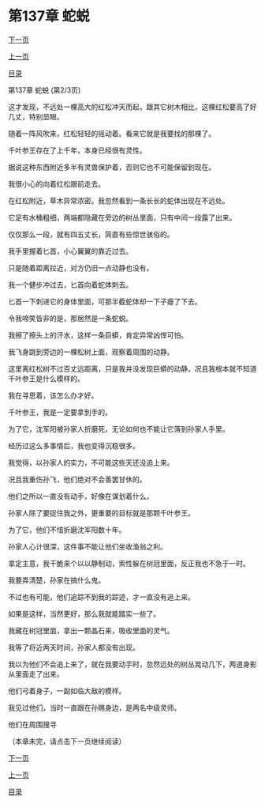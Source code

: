 <h1>第137章   蛇蜕</h1>
            <div><p><a href="./410_%E7%AC%AC137%E7%AB%A0_%E8%9B%87%E8%9C%95.md">下一页</a></p><p><a href="./408_%E7%AC%AC137%E7%AB%A0_%E8%9B%87%E8%9C%95.md">上一页</a></p><p><a href="../">目录</a></p></div>
            <div><p>第137章   蛇蜕 (第2/3页)</p><p>这才发现，不远处一棵高大的红松冲天而起，跟其它树木相比，这棵红松要高了好几丈，特别显眼。</p><p>随着一阵风吹来，红松轻轻的摇动着。看来它就是我要找的那棵了。</p><p>千叶参王存在了上千年，本身已经很有灵性。</p><p>据说这种东西附近多半有灵兽保护着，否则它也不可能保留到现在。</p><p>我很小心的向着红松跟前走去。</p><p>在红松附近，草木异常浓密。我忽然看到一条长长的蛇体出现在不远处。</p><p>它足有水桶粗细，两端都隐藏在旁边的树丛里面，只有中间一段露了出来。</p><p>仅仅那么一段，就有四五丈长，简直有些惊世骇俗的。</p><p>我手里握着匕首，小心翼翼的靠近过去。</p><p>只是随着距离拉近，对方仍旧一点动静也没有。</p><p>我一个健步冲过去，匕首向着蛇体刺去。</p><p>匕首一下刺进它的身体里面，可那半截蛇体却一下子瘪了下去。</p><p>令我啼笑皆非的是，那居然是一条蛇蜕。</p><p>我擦了擦头上的汗水，这样一条巨蟒，肯定异常凶悍可怕。</p><p>我飞身跳到旁边的一棵松树上面，观察着周围的动静。</p><p>这里离红松树不过百丈远距离，只是我并没发现巨蟒的动静，况且我根本就不知道千叶参王是什么模样的。</p><p>我在寻思着，该怎么办才好。</p><p>千叶参王，我是一定要拿到手的。</p><p>为了它，沈军阳被孙家人折磨死，无论如何也不能让它落到孙家人手里。</p><p>经历过这么多事情后，我也变得沉稳很多。</p><p>我觉得，以孙家人的实力，不可能这些天还没追上来。</p><p>况且我重伤孙飞，他们绝对不会善罢甘休的。</p><p>他们之所以一直没有动手，好像在谋划着什么。</p><p>孙家人除了要捉住我之外，更重要的目标就是那颗千叶参王。</p><p>为了它，他们不惜折磨沈军阳数十年。</p><p>孙家人心计很深，这件事不能让他们坐收渔翁之利。</p><p>拿定主意，我干脆来个以以静制动，索性躲在树冠里面，反正我也不急于一时。</p><p>我要弄清楚，孙家在搞什么鬼。</p><p>不过也有可能，他们追踪不到我的踪迹，才一直没有追上来。</p><p>如果是这样，当然更好，那么我就能踏实一些了。</p><p>我藏在树冠里面，拿出一颗晶石来，吸收里面的灵气。</p><p>我等了将近两天时间，孙家人都没有出现。</p><p>我以为他们不会追上来了，就在我要动手时，忽然远处的树丛晃动几下，两道身影从里面走了出来。</p><p>他们弓着身子，一副如临大敌的模样。</p><p>我见过他们，当时一直跟在孙赐身边，是两名中级灵师。</p><p>他们在周围搜寻</p><p>（本章未完，请点击下一页继续阅读）</p></div>
            <div><p><a href="./410_%E7%AC%AC137%E7%AB%A0_%E8%9B%87%E8%9C%95.md">下一页</a></p><p><a href="./408_%E7%AC%AC137%E7%AB%A0_%E8%9B%87%E8%9C%95.md">上一页</a></p><p><a href="../">目录</a></p></div>